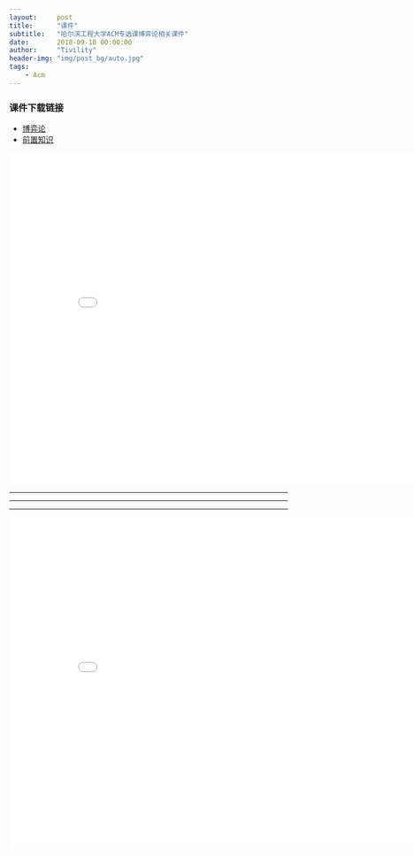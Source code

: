 ```yaml
---
layout:     post
title:      "课件"
subtitle:   "哈尔滨工程大学ACM专选课博弈论相关课件"
date:       2018-09-10 00:00:00
author:     "Tivility"
header-img: "img/post_bg/auto.jpg"
tags:
    - Acm
---
```


### 课件下载链接
  - [博弈论](https://github.com/Tivility/tivility.github.io/raw/master/pdf/game.pdf)
  - [前置知识](https://github.com/Tivility/tivility.github.io/raw/master/pdf/preknowledge.pdf)


<center><embed src="/pdf/game.pdf" width="850" height="600"></center>

---

---

---

<center><embed src="/pdf/preknowledge.pdf" width="850" height="600"></center>

